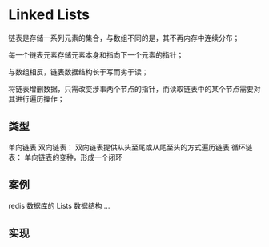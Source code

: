 # Linked Lists

链表是存储一系列元素的集合，与数组不同的是，其不再内存中连续分布；

每一个链表元素存储元素本身和指向下一个元素的指针；

与数组相反，链表数据结构长于写而劣于读；

将链表增删数据，只需改变涉事两个节点的指针，而读取链表中的某个节点需要对其进行遍历操作；

## 类型

单向链表
双向链表：
    双向链表提供从头至尾或从尾至头的方式遍历链表
循环链表：
    单向链表的变种，形成一个闭环
## 案例

redis 数据库的 Lists 数据结构
...

## 实现

```js

```